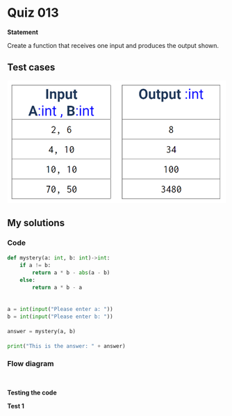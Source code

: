 # Quiz 013
**Statement**

Create a function that receives one input and produces the output shown. 

## Test cases
![](https://github.com/2024sabuhiabbasov/Unit-1/blob/main/Quizzes/Images/Quiz%20013%20-%20test%20cases.png)

## My solutions
### Code
```.py
def mystery(a: int, b: int)->int:
    if a != b:
        return a * b - abs(a - b)
    else:
        return a * b - a


a = int(input("Please enter a: "))
b = int(input("Please enter b: "))

answer = mystery(a, b)

print("This is the answer: " + answer)
```
### Flow diagram
![]()

**Testing the code**

**Test 1**

![]()
